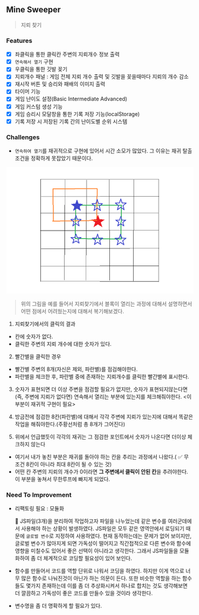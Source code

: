 ## Mine Sweeper

> 지뢰 찾기

### Features

-   [x] 좌클릭을 통한 클릭칸 주변의 지뢰개수 정보 출력
-   [x] `연속해서 열기` 구현
-   [x] 우클릭을 통한 깃발 꽂기
-   [x] 지뢰개수 패널 : 게임 전체 지뢰 개수 출력 및 깃발을 꽂을때마다 지뢰의 개수 감소
-   [x] 재시작 버튼 및 승리와 패배의 이미지 출력
-   [x] 타이머 기능
-   [x] 게임 난이도 설정(Basic Intermediate Advanced)
-   [x] 게임 커스텀 생성 기능
-   [x] 게임 승리시 모달창을 통한 기록 저장 기능(localStorage)
-   [x] 기록 저장 시 저장된 기록 간의 난이도별 순위 시스템  

### Challenges

-   `연속하여 열기`를 재귀적으로 구현에 있어서 시간 소모가 많았다. 그 이유는 재귀 탈출조건을 정확하게 못잡았기 때문이다.

![recursion](./image/recursion.png)

> 위의 그림을 예를 들어서 지뢰찾기에서 블록이 열리는 과정에 대해서 설명하면서 어떤 점에서 어려웠는지에 대해서 복기해보겠다.

1. 지뢰찾기에서의 클릭의 결과

-   칸에 숫자가 없다.
-   클릭한 주변의 지뢰 개수에 대한 숫자가 있다.

2. 빨간별을 클릭한 경우

-   빨간별 주변의 8개(자신은 제외, 파란별)를 점검해야한다.
-   파란별을 체크한 후, 파란별 중에 존재하는 지뢰개수를 클릭한 빨간별에 표시한다.

3. 숫자가 표현되면 더 이상 주변을 점검할 필요가 없지만, 숫자가 표현되지않는다면(즉, 주변에 지뢰가 없다면) 연속해서 열리는 부분에 있는지를 체크해줘야한다. <이 부분이 재귀적 구현이 필요>

4. 방금전에 점검한 8칸(파란별)에 대해서 각각 주변에 지뢰가 있는지에 대해서 똑같은 작업을 해줘야한다.(주황선처럼 총 8개가 그어진다)

5. 위에서 언급했듯이 각각의 재귀는 그 점검한 포인트에서 숫자가 나온다면 더이상 체크하지 않는다

-   여기서 내가 놓친 부분은 재귀를 돌아야 하는 칸을 추리는 과정에서 나왔다.( ✅ 무조건 8칸이 아니라 최대 8칸이 될 수 있는 것)
-   어떤 칸 주변의 지뢰의 개수가 0이라면 **그 주변에서 클릭이 안된 칸**을 추려야한다. 이 부분을 놓쳐서 무한루프에 빠지게 되었다.

### Need To Improvement

-   리팩토링 필요 : 모듈화

    📌 JS파일(3개)을 분리하여 작업하고자 파일을 나누었는데 같은 변수를 여러군데에서 사용해야 하는 상황이 발생하였다. JS파일은 모두 같은 영역안에서 로딩되기 때문에 `글로벌 변수`로 지정하여 사용하였다. 현재 동작하는데는 문제가 없어 보이지만, 글로벌 변수가 많아지게 되면 가독성이 떨어지고 직간접적으로 다른 변수와 함수에 영향을 미칠수도 있어서 좋은 선택이 아니라고 생각한다. 그래서 JS파일들을 모듈화하여 좀 더 체계적으로 코딩할 필요성이 있어 보인다.

-  함수를 만들어서 코드를 역할 단위로 나워서 코딩을 하였다. 하지만 이게 역으로 너무 많은 함수로 나눠진것이 아닌가 하는 의문이 든다. 또한 비슷한 역할을 하는 함수들도 몇가지 존재하는데 이를 좀 더 추상화시켜서 하나로 합치는 것도 생각해보면 더 깔끔하고 가독성이 좋은 코드를 만들수 있을 것이라 생각한다.    
-   변수명을 좀 더 명확하게 할 필요가 있다.
